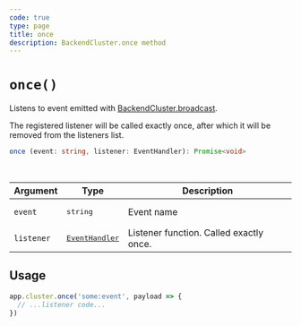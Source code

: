 ```yaml
---
code: true
type: page
title: once
description: BackendCluster.once method
---
```


# `once()`

<SinceBadge version="auto-version" />
<CustomBadge type="error" text="Experimental: non-backward compatible changes or removal may occur in any future release."/>

Listens to event emitted with [BackendCluster.broadcast](/core/2/framework/classes/backend-cluster/broadcast).

The registered listener will be called exactly once, after which it will be removed from the listeners list.

```ts
once (event: string, listener: EventHandler): Promise<void>
```

<br/>

| Argument | Type                  | Description                   |
|----------|-----------------------|-------------------------------|
| `event` | <pre>string</pre> | Event name |
| `listener` | <pre>[EventHandler](/core/2/framework/types/event-handler)</pre> | Listener function. Called exactly once. |

## Usage

```js
app.cluster.once('some:event', payload => {
  // ...listener code...
})
```
